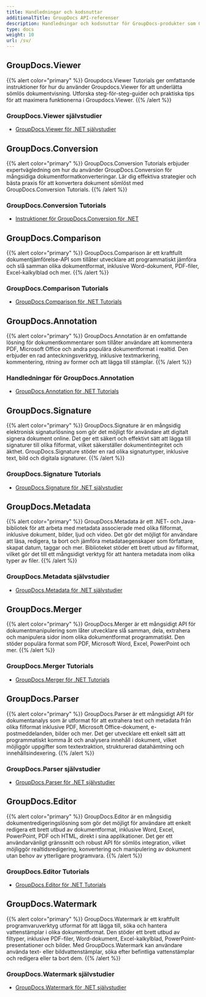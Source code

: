 ```yaml
---
title: Handledningar och kodsnuttar
additionalTitle: GroupDocs API-referenser
description: Handledningar och kodsnuttar för GroupDocs-produkter som GroupDocs.Viewer, GroupDocs.Annotation, GroupDocs.Conversion och andra produkter.
type: docs
weight: 10
url: /sv/
---
```


## GroupDocs.Viewer
{{% alert color="primary" %}}
Groupdocs.Viewer Tutorials ger omfattande instruktioner för hur du använder Groupdocs.Viewer för att underlätta sömlös dokumentvisning. Utforska steg-för-steg-guider och praktiska tips för att maximera funktionerna i Groupdocs.Viewer.
{{% /alert %}}

### GroupDocs.Viewer självstudier
- [GroupDocs.Viewer för .NET självstudier](../viewer/sv/net/)


## GroupDocs.Conversion
{{% alert color="primary" %}}
GroupDocs.Conversion Tutorials erbjuder expertvägledning om hur du använder GroupDocs.Conversion för mångsidiga dokumentformatkonverteringar. Lär dig effektiva strategier och bästa praxis för att konvertera dokument sömlöst med GroupDocs.Conversion Tutorials.
{{% /alert %}}

### GroupDocs.Conversion Tutorials
- [Instruktioner för GroupDocs.Conversion för .NET](../conversion/sv/net/)


## GroupDocs.Comparison
{{% alert color="primary" %}}
GroupDocs.Comparison är ett kraftfullt dokumentjämförelse-API som tillåter utvecklare att programmatiskt jämföra och slå samman olika dokumentformat, inklusive Word-dokument, PDF-filer, Excel-kalkylblad och mer.
{{% /alert %}}

### GroupDocs.Comparison Tutorials
- [GroupDocs.Comparison för .NET Tutorials](../comparison/sv/net/)


## GroupDocs.Annotation
{{% alert color="primary" %}}
GroupDocs.Annotation är en omfattande lösning för dokumentkommentarer som tillåter användare att kommentera PDF, Microsoft Office och andra populära dokumentformat i realtid. Den erbjuder en rad anteckningsverktyg, inklusive textmarkering, kommentering, ritning av former och att lägga till stämplar.
{{% /alert %}}

### Handledningar för GroupDocs.Annotation
- [GroupDocs.Annotation för .NET Tutorials](../annotation/sv/net/)


## GroupDocs.Signature
{{% alert color="primary" %}}
GroupDocs.Signature är en mångsidig elektronisk signaturlösning som gör det möjligt för användare att digitalt signera dokument online. Det ger ett säkert och effektivt sätt att lägga till signaturer till olika filformat, vilket säkerställer dokumentintegritet och äkthet. GroupDocs.Signature stöder en rad olika signaturtyper, inklusive text, bild och digitala signaturer.
{{% /alert %}}

### GroupDocs.Signature Tutorials
- [GroupDocs.Signature för .NET självstudier](../signature/sv/net/)


## GroupDocs.Metadata
{{% alert color="primary" %}}
GroupDocs.Metadata är ett .NET- och Java-bibliotek för att arbeta med metadata associerade med olika filformat, inklusive dokument, bilder, ljud och video. Det gör det möjligt för användare att läsa, redigera, ta bort och jämföra metadataegenskaper som författare, skapat datum, taggar och mer. Biblioteket stöder ett brett utbud av filformat, vilket gör det till ett mångsidigt verktyg för att hantera metadata inom olika typer av filer.
{{% /alert %}}

### GroupDocs.Metadata självstudier
- [GroupDocs.Metadata för .NET självstudier](../metadata/sv/net/)


## GroupDocs.Merger
{{% alert color="primary" %}}
GroupDocs.Merger är ett mångsidigt API för dokumentmanipulering som låter utvecklare slå samman, dela, extrahera och manipulera sidor inom olika dokumentformat programmatiskt. Den stöder populära format som PDF, Microsoft Word, Excel, PowerPoint och mer.
{{% /alert %}}

### GroupDocs.Merger Tutorials
- [GroupDocs.Merger för .NET Tutorials](../merger/sv/net/)


## GroupDocs.Parser
{{% alert color="primary" %}}
GroupDocs.Parser är ett mångsidigt API för dokumentanalys som är utformat för att extrahera text och metadata från olika filformat inklusive PDF, Microsoft Office-dokument, e-postmeddelanden, bilder och mer. Det ger utvecklare ett enkelt sätt att programmatiskt komma åt och analysera innehåll i dokument, vilket möjliggör uppgifter som textextraktion, strukturerad datahämtning och innehållsindexering.
{{% /alert %}}

### GroupDocs.Parser självstudier
- [GroupDocs.Parser för .NET självstudier](../parser/sv/net/)


## GroupDocs.Editor
{{% alert color="primary" %}}
GroupDocs.Editor är en mångsidig dokumentredigeringslösning som gör det möjligt för användare att enkelt redigera ett brett utbud av dokumentformat, inklusive Word, Excel, PowerPoint, PDF och HTML, direkt i sina applikationer. Det ger ett användarvänligt gränssnitt och robust API för sömlös integration, vilket möjliggör realtidsredigering, konvertering och manipulering av dokument utan behov av ytterligare programvara.
{{% /alert %}}

### GroupDocs.Editor Tutorials
- [GroupDocs.Editor för .NET Tutorials](../editor/sv/net/)


## GroupDocs.Watermark
{{% alert color="primary" %}}
GroupDocs.Watermark är ett kraftfullt programvaruverktyg utformat för att lägga till, söka och hantera vattenstämplar i olika dokumentformat. Den stöder ett brett utbud av filtyper, inklusive PDF-filer, Word-dokument, Excel-kalkylblad, PowerPoint-presentationer och bilder. Med GroupDocs.Watermark kan användare använda text- eller bildvattenstämplar, söka efter befintliga vattenstämplar och redigera eller ta bort dem.
{{% /alert %}}

### GroupDocs.Watermark självstudier
- [GroupDocs.Watermark för .NET självstudier](../watermark/sv/net/)